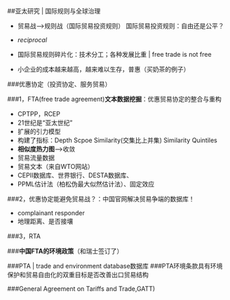 ##亚太研究 | 国际规则与全球治理
* 贸易战-->规则战（国际贸易投资规则）  国际贸易投资规则：自由还是公平？

* *reciprocal*

* 国际贸易规则碎片化：技术分工；各种发展比重 | free trade is not free

* 小企业的成本越来越高，越来难以生存，普惠（买奶茶的例子）

###优惠协定（投资协定、服务贸易）

###1，FTA(free trade agreement)**文本数据挖掘**：优惠贸易协定的整合与重构
* CPTPP，RCEP
* 21世纪是“亚太世纪”
* 扩展的引力模型
* 构建了指标：Depth Scpoe Similarity(交集比上并集) Similarity Quintiles
* **相似度热力图**-->收敛
* 贸易流量数据
* 贸易文本（来自WTO网站）
* CEPII数据库、世界银行、DESTA数据库、
* PPML估计法（柏松伪最大似然估计法）、固定效应

###2，优惠协定能避免贸易战？：中国官网解决贸易争端的数据库！
* complainant responder
* 地理距离、是否接壤

###3，RTA

###**中国FTA的环境政策**（和瑞士签订了）



###PTA | trade and environment database数据库
###PTA环境条款具有环境保护和贸易自由化的双重目标是否改善出口贸易结构

###General Agreement on Tariffs and Trade,GATT)

